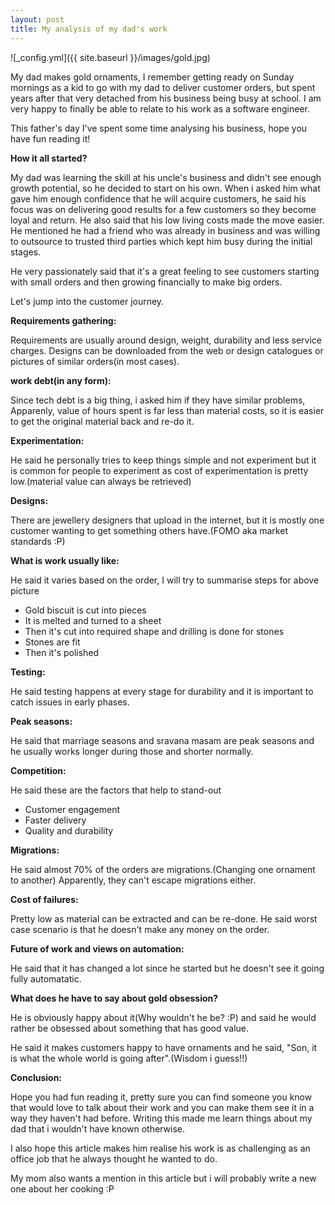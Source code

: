 ```yaml
---
layout: post
title: My analysis of my dad's work
---
```



![_config.yml]({{ site.baseurl }}/images/gold.jpg)


My dad makes gold ornaments, I remember getting ready on Sunday mornings as a kid to go with my dad to 
deliver customer orders, but spent years after that very detached from his business
being busy at school. I am very happy to finally be able to relate to his work as
a software engineer. 

This father's day I've spent some time analysing his business, hope you have fun reading it!

**How it all started?** 

My dad was learning the skill at his uncle's business and didn't see enough growth
potential, so he decided to start on his own. 
When i asked him what gave him enough confidence that he will acquire customers, he 
said his focus was on delivering good results for a few customers so they become loyal and return. 
He also said that his low living costs made the move easier.
He mentioned he had a friend who was already in business and was willing to outsource to trusted
third parties which kept him busy during the initial stages.

He very passionately said that it's a great feeling to see customers starting with small orders and 
then growing financially to make big orders. 


Let's jump into the customer journey.


**Requirements gathering:**

Requirements are usually around design, weight, durability and less service charges.
Designs can be downloaded from the web or design catalogues or pictures 
of similar orders(in most cases).

**work debt(in any form):**

Since tech debt is a big thing, i asked him if they have similar problems,
Apparenly, value of hours spent is far less than material costs, so it is easier to get 
the original material back and re-do it. 

**Experimentation:**

He said he personally tries to keep things simple and not experiment but it is common 
for people to experiment as cost of experimentation is pretty low.(material value can always be retrieved)

**Designs:**

There are jewellery designers that upload in the internet, but it is mostly one customer wanting 
to get something others have.(FOMO aka market standards :P)

**What is work usually like:**

He said it varies based on the order, I will try to summarise steps for above picture
- Gold biscuit is cut into pieces
- It is melted and turned to a sheet
- Then it's cut into required shape and drilling is done for stones
- Stones are fit
- Then it's polished

**Testing:**

He said testing happens at every stage for durability and it is important to catch issues in early 
phases.

**Peak seasons:**

He said that marriage seasons and sravana masam are peak seasons and he usually works 
longer during those and shorter normally.

**Competition:**

He said these are the factors that help to stand-out
- Customer engagement
- Faster delivery
- Quality and durability

**Migrations:**

He said almost 70% of the orders are migrations.(Changing one ornament to another)
Apparently, they can't escape migrations either.

**Cost of failures:**

Pretty low as material can be extracted and can be re-done. 
He said worst case scenario is that he doesn't make any money on the order.

**Future of work and views on automation:**

He said that it has changed a lot since he started but he doesn't see it going fully automatatic.

**What does he have to say about gold obsession?**

He is obviously happy about it(Why wouldn't he be? :P) and said he would rather be obsessed about something that 
has good value.

He said it makes customers happy to have ornaments and he said, "Son, it is what the whole world is going after".(Wisdom i guess!!)

**Conclusion:**

Hope you had fun reading it, pretty sure you can find someone you know that would love
to talk about their work and you can make them see it in a way they haven't had before.
Writing this made me learn things about my dad that i wouldn't have known otherwise.

I also hope this article makes him realise his work is as challenging as an office job that he always thought he wanted to do.

My mom also wants a mention in this article but i will probably write a new one about her cooking :P
